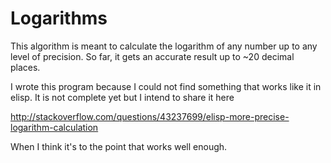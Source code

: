 # Logarithms
This algorithm is meant to calculate the logarithm of any number up to any level of precision. So far, it gets an accurate result up to ~20 decimal places.

I wrote this program because I could not find something that works like it in elisp. It is not complete yet but I intend to share it here

http://stackoverflow.com/questions/43237699/elisp-more-precise-logarithm-calculation

When I think it's to the point that works well enough.
